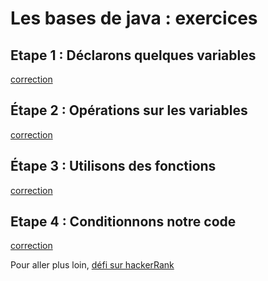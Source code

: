 # Les bases de java : exercices


## Etape 1 : Déclarons quelques variables

[correction](Etape1.java)



## Étape 2 : Opérations sur les variables

[correction](Etape2.java)




## Étape 3 : Utilisons des fonctions

[correction](Etape3.java)



## Etape 4 : Conditionnons notre code

[correction](Etape4.java)


Pour aller plus loin, [défi sur hackerRank](https://www.hackerrank.com/challenges/java-if-else/problem)
